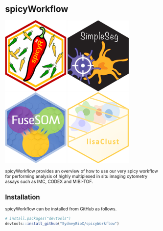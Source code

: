 # spicyWorkflow

<p float="left">
  <img src="https://github.com/SydneyBioX/SydneyBioXStickers/blob/main/spicyR/spicyR_standard.png?raw=true" width="200" />
  <img src="https://github.com/SydneyBioX/SydneyBioXStickers/blob/main/simpleSeg/SimpleSeg_Hex_standard.png?raw=true" width="200" />
  <img src="https://github.com/SydneyBioX/SydneyBioXStickers/blob/main/FuseSOM/fuseSOM_ai_standard.png?raw=true" width="200" /> 
  <img src="https://github.com/SydneyBioX/SydneyBioXStickers/blob/main/lisaClust/lisaClust_sticker_ai_standard.png?raw=true" width="200" />
</p>


spicyWorkflow provides an overview of how to use our very spicy workflow for performing analysis of highly 
multiplexed in situ imaging cytometry assays such as IMC, CODEX and MIBI-TOF.


## Installation

spicyWorkflow can be installed from GitHub as follows.

```r
# install.packages("devtools")
devtools::install_github("SydneyBioX/spicyWorkflow")
```
